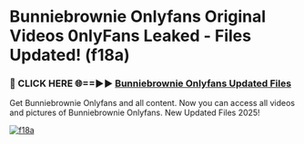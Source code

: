 # Bunniebrownie Onlyfans Original Videos 0nlyFans Leaked - Files Updated! (f18a)

<h3>🔴 CLICK HERE 🌐==►► <a href="https://tinyurl.com/ehrbuxhb" rel="nofollow">Bunniebrownie Onlyfans Updated Files</a></h3>

Get Bunniebrownie Onlyfans and all content. Now you can access all videos and pictures of Bunniebrownie Onlyfans. New Updated Files 2025!

[![f18a](https://i.imgur.com/lVYEuWS.gif)](https://tinyurl.com/ehrbuxhb)
